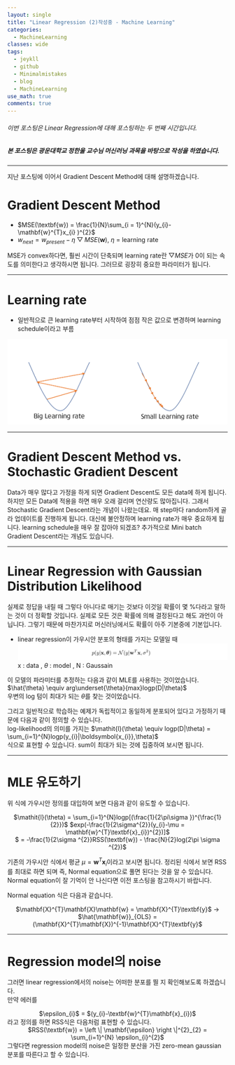 ```yaml
---
layout: single
title: "Linear Regression (2)작성중 - Machine Learning"
categories:
  - MachineLearning
classes: wide
tags:
  - jeykll
  - github
  - Minimalmistakes
  - blog
  - MachineLearning
use_math: true
comments: true
---
```


###### 이번 포스팅은 Linear Regression에 대해 포스팅하는 두 번째 시간입니다.  

##### 본 포스팅은 광운대학교 정한울 교수님 머신러닝 과목을 바탕으로 작성을 하였습니다.  
---  

지난 포스팅에 이어서 Gradient Descent Method에 대해 설명하겠습니다.

# Gradient Descent Method

+ $MSE(\textbf{w}) = \frac{1}{N}\sum_{i = 1}^{N}(y_{i}-\mathbf{w}^{T}x_{i} )^{2}$
+ $w_{next} = w_{present} - \eta \bigtriangledown MSE(\mathbf{w})$, $\eta$ = learning rate

MSE가 convex하다면, 훨씬 시간이 단축되며 learning rate란 $\bigtriangledown MSE$가 0이 되는 속도를 의미한다고 생각하시면 됩니다. 그러므로 굉장히 중요한 파라미터가 됩니다.

---  

# Learning rate

 + 일반적으로 큰 learning rate부터 시작하여 점점 작은 값으로 변경하며 learning schedule이라고 부름

![Learning rate](/img/Effect_of_Learning_Rate.png
  )  

---  

# Gradient Descent Method vs. Stochastic Gradient Descent

Data가 매우 많다고 가정을 하게 되면 Gradient Descent도 모든 data에 하게 됩니다. 하지만 모든 Data에 적용을 하면 매우 오래 걸리며 연산량도 많아집니다.
그래서 Stochastic Gradient Descent라는 개념이 나왔는데요. 매 step마다 random하게 골라 업데이트를 진행하게 됩니다. 대신에 불안정하며 learning rate가 매우 중요하게 됩니다. learning schedule을 매우 잘 잡아야 되겠죠? 추가적으로 Mini batch Gradient Descent라는 개념도 있습니다.

---  

# Linear Regression with Gaussian Distribution Likelihood

실제로 정답을 내릴 때 그렇다 아니다로 매기는 것보다 이것일 확률이 몇 %다라고 말하는 것이 더 정확할 것입니다. 실제로 모든 것은 확률에 의해 결정된다고 해도 과언이 아닙니다. 그렇기 때문에 마찬가지로 머신러닝에서도 확률이 아주 기본중에 기본입니다.

+ linear regression이 가우시안 분포의 형태를 가지는 모델일 때  
![Linear_Regression_Gaussain_distribution](/img/linearregression_gaussaindistrbution.JPG)  
x : data , $\theta$ : model , N : Gaussain  

이 모델의 파라미터를 추정하는 다음과 같이 MLE를 사용하는 것이었습니다.  
$\hat{\theta} \equiv  arg\underset{\theta}{max}logp(D|\theta)$  
우변의 log 텀이 최대가 되는 $\theta$를 찾는 것이었습니다.

그리고 일반적으로 학습하는 예제가 독립적이고 동일하게 분포되어 있다고 가정하기 때문에 다음과 같이 정의할 수 있습니다.  
log-likelihood의 의미를 가지는
$\mathit{l}(\theta) \equiv  logp(D|\theta) = \sum_{i=1}^{N}logp(y_{i}|\boldsymbol{x_{i}},\theta)$  
식으로 표현할 수 있습니다. sum이 최대가 되는 것에 집중하여 보시면 됩니다.

---

# MLE 유도하기

위 식에 가우시안 정의를 대입하여 보면 다음과 같이 유도할 수 있습니다.  
<center>$\mathit{l}(\theta) = \sum_{i=1}^{N}logp[(\frac{1}{2\pi\sigma })^{\frac{1}{2}})$ $exp(-\frac{1}{2\sigma^{2}}(y_{i}-\mu = \mathbf{w}^{T}\textbf{x}_{i})^{2})]$</center>  
<center>$ = -\frac{1}{2\sigma ^{2}}RSS(\textbf{w}) - \frac{N}{2}log(2\pi \sigma ^{2})$</center>  

기존의 가우시안 식에서 평균 $\mu = \mathbf{w}^{T}\textbf{x}_{i}$이라고 보시면 됩니다. 정리된 식에서 보면 RSS를 최대로 하면 되며 즉, Normal equation으로 풀면 된다는 것을 알 수 있습니다. Normal equation이 잘 기억이 안 나신다면 이전 포스팅을 참고하시기 바랍니다.

Normal equation 식은 다음과 같습니다.

<center>$\mathbf{X}^{T}\mathbf{X}\mathbf{w} = \mathbf{X}^{T}\textbf{y}$ -> $\hat{\mathbf{w}}_{OLS} = (\mathbf{X}^{T}\mathbf{X})^{-1}\mathbf{X}^{T}\textbf{y}$</center>

---

# Regression model의 noise

그러면 linear regression에서의 noise는 어떠한 분포를 띌 지 확인해보도록 하겠습니다.  
만약 에러를  
<center>$\epsilon_{i}$ = $(y_{i}-\textbf{w}^{T}\mathbf{x}_{i})$</center>  
라고 정의를 하면 RSS식은 다음처럼 표현할 수 있습니다.  
<center>$RSS(\textbf{w}) = \left \| \mathbf{\epsilon}  \right \|^{2}_{2} = \sum_{i=1}^{N} \epsilon_{i}^{2}$</center>  
그렇다면 regression model의 noise은 일정한 분산을 가진 zero-mean gaussian 분포를 따른다고 할 수 있습니다.  
